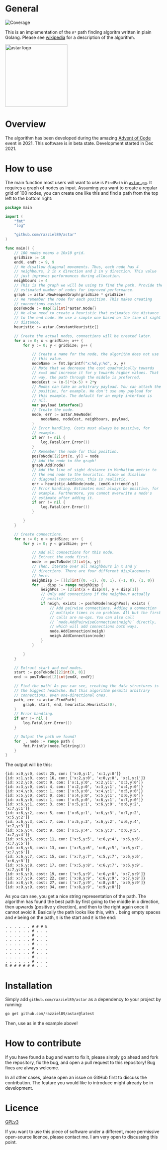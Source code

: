 # General
![Coverage](https://img.shields.io/badge/Coverage-100.0%25-brightgreen)

This is an implementation of the `A*` path finding algoritm written in plain
Golang.
Please see [wikipedia](https://en.wikipedia.org/wiki/A*_search_algorithm) for a
description of the algorithm.

<img src="./logo.png" alt="astar logo" width="200"/>

# Overview

The algorithm has been developed during the amazing [Advent of
Code](https://adventofcode.com) event in 2021.
This software is in beta state.
Development started in Dec 2021.

# How to use

The main function most users will want to use is `FindPath` in
[`astar.go`](./astar.go).
It requires a graph of nodes as input.
Assuming you want to create a regular grid of 100 nodes, you can create one like
this and find a path from the top left to the bottom right:

```go
package main

import (
	"fmt"
	"log"

	"github.com/razziel89/astar"
)

func main() {
	// 100 nodes means a 10x10 grid.
	gridSize := 10
	endX, endY := 9, 9
	// We disallow diagonal movements. Thus, each node has 4
	// neighbours, 2 in x direction and 2 in y direction. This value
	// just improves performances during allocation.
	neighbours := 4
	// This is the graph we will be using to find the path. Provide the
    // estimated number of nodes for improved performance.
	graph := astar.NewHeapedGraph(gridSize * gridSize)
	// We remember the node for each position. This makes creating
	// connections easier.
	posToNode := map[[2]int]*astar.Node{}
	// We also need to create a heuristic that estimates the distance
	// to the end node. We use a simple one based on the line of sight
	// distance.
	heuristic := astar.ConstantHeuristic{}

	// Create the actual nodes, connections will be created later.
	for x := 0; x < gridSize; x++ {
		for y := 0; y < gridSize; y++ {

			// Create a name for the node, the algorithm does not use
			// this value.
			nodeName := fmt.Sprintf("x:%d,y:%d", x, y)
            // Note that we decrease the cost quadratically towards
            // x==5 and increase it for y towards higher values. That
            // way, the path through the middle is preferred.
			nodeCost := (x-5)*(x-5) + 2*y
			// Nodes can take an arbitrary payload. You can attach the
			// position, for example. We don't use any payload for
			// this example. The default for an empty interface is
			// nil.
			var payload interface{}
			// Create the node.
			node, err := astar.NewNode(
				nodeName, nodeCost, neighbours, payload,
			)
			// Error handling. Costs must always be positive, for
			// example.
			if err != nil {
				log.Fatal(err.Error())
			}
			// Remember the node for this position.
			posToNode[[2]int{x, y}] = node
			// Add the node to the graph!
			graph.Add(node)
			// Add the line of sight distance in Manhattan metric to
			// the end node to the heuristic. Since we disallow
			// diagonal connections, this is realistic.
			err = heuristic.AddNode(node, (endX-x)+(endY-y))
			// Error handling. Estimates must always be positive, for
			// example. Furthermore, you cannot overwrite a node's
			// estimate after adding it.
			if err != nil {
				log.Fatal(err.Error())
			}

		}
	}

	// Create connections.
	for x := 0; x < gridSize; x++ {
		for y := 0; y < gridSize; y++ {

			// Add all connections for this node.
			// Extract the node first.
			node := posToNode[[2]int{x, y}]
			// Then, iterate over all neighbours in x and y
			// directions. There are four different displacements
			// here.
			neighDisp := [][2]int{{0, -1}, {0, 1}, {-1, 0}, {1, 0}}
			for _, disp := range neighDisp {
				neighPos := [2]int{x + disp[0], y + disp[1]}
				// Only add connections if the neighbour actually
				// exists!
				if neigh, exists := posToNode[neighPos]; exists {
					// Add pairwise connections. Adding a connection
					// multiple times is no problem. All but the first
					// calls are no-ops. You can also call
                    // `node.AddPairwiseConnection(neigh)` directly,
                    // which will add connections both ways.
					node.AddConnection(neigh)
					neigh.AddConnection(node)
				}
			}

		}
	}

	// Extract start and end nodes.
	start := posToNode[[2]int{0, 0}]
	end := posToNode[[2]int{endX, endY}]

	// Find the path! As you can see, creating the data structures is
	// the biggest headache. But this algorithm permits arbitrary
	// connections, even one-directional ones.
	path, err := astar.FindPath(
		graph, start, end, heuristic.Heuristic(0),
	)
	// Error handling.
	if err != nil {
		log.Fatal(err.Error())
	}

	// Output the path we found!
	for _, node := range path {
		fmt.Println(node.ToString())
	}
}
```

The output will be this:

```
{id: x:0,y:0, cost: 25, con: ['x:0,y:1', 'x:1,y:0']}
{id: x:1,y:0, cost: 16, con: ['x:2,y:0', 'x:0,y:0', 'x:1,y:1']}
{id: x:2,y:0, cost: 9, con: ['x:1,y:0', 'x:2,y:1', 'x:3,y:0']}
{id: x:3,y:0, cost: 4, con: ['x:2,y:0', 'x:3,y:1', 'x:4,y:0']}
{id: x:4,y:0, cost: 1, con: ['x:3,y:0', 'x:4,y:1', 'x:5,y:0']}
{id: x:5,y:0, cost: 0, con: ['x:4,y:0', 'x:5,y:1', 'x:6,y:0']}
{id: x:6,y:0, cost: 1, con: ['x:5,y:0', 'x:6,y:1', 'x:7,y:0']}
{id: x:6,y:1, cost: 3, con: ['x:5,y:1', 'x:6,y:0', 'x:6,y:2', 'x:7,y:1']}
{id: x:6,y:2, cost: 5, con: ['x:6,y:1', 'x:6,y:3', 'x:7,y:2', 'x:5,y:2']}
{id: x:6,y:3, cost: 7, con: ['x:5,y:3', 'x:6,y:2', 'x:6,y:4', 'x:7,y:3']}
{id: x:6,y:4, cost: 9, con: ['x:5,y:4', 'x:6,y:3', 'x:6,y:5', 'x:7,y:4']}
{id: x:6,y:5, cost: 11, con: ['x:5,y:5', 'x:6,y:4', 'x:6,y:6', 'x:7,y:5']}
{id: x:6,y:6, cost: 13, con: ['x:5,y:6', 'x:6,y:5', 'x:6,y:7', 'x:7,y:6']}
{id: x:6,y:7, cost: 15, con: ['x:7,y:7', 'x:5,y:7', 'x:6,y:6', 'x:6,y:8']}
{id: x:6,y:8, cost: 17, con: ['x:5,y:8', 'x:6,y:7', 'x:6,y:9', 'x:7,y:8']}
{id: x:6,y:9, cost: 19, con: ['x:5,y:9', 'x:6,y:8', 'x:7,y:9']}
{id: x:7,y:9, cost: 22, con: ['x:8,y:9', 'x:6,y:9', 'x:7,y:8']}
{id: x:8,y:9, cost: 27, con: ['x:7,y:9', 'x:8,y:8', 'x:9,y:9']}
{id: x:9,y:9, cost: 34, con: ['x:8,y:9', 'x:9,y:8']}
```

As you can see, you get a nice string representation of the path.
The algorithm has found the best path by first going to the middle in x
direction, then upwards (positive y direction), and then to the right again
once it cannot avoid it.
Basically the path looks like this, with `.` being empty spaces and `#` being on
the path, `S` is the start and `E` is the end:

```
. . . . . . # # # E
. . . . . . # . . .
. . . . . . # . . .
. . . . . . # . . .
. . . . . . # . . .
. . . . . . # . . .
. . . . . . # . . .
. . . . . . # . . .
. . . . . . # . . .
S # # # # # # . . .
```

# Installation

Simply add `github.com/razziel89/astar` as a dependency to your project by
running:
```bash
go get github.com/razziel89/astar@latest
```
Then, use as in the example above!

# How to contribute

If you have found a bug and want to fix it, please simply go ahead and fork the
repository, fix the bug, and open a pull request to this repository!
Bug fixes are always welcome.

In all other cases, please open an issue on GitHub first to discuss the
contribution.
The feature you would like to introduce might already be in development.

# Licence

[GPLv3](./LICENCE)

If you want to use this piece of software under a different, more permissive
open-source licence, please contact me.
I am very open to discussing this point.
